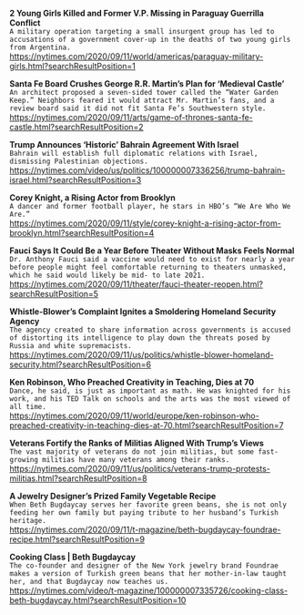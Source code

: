**2 Young Girls Killed and Former V.P. Missing in Paraguay Guerrilla Conflict**\
`A military operation targeting a small insurgent group has led to accusations of a government cover-up in the deaths of two young girls from Argentina.`\
https://nytimes.com/2020/09/11/world/americas/paraguay-military-girls.html?searchResultPosition=1

**Santa Fe Board Crushes George R.R. Martin’s Plan for ‘Medieval Castle’**\
`An architect proposed a seven-sided tower called the “Water Garden Keep.” Neighbors feared it would attract Mr. Martin’s fans, and a review board said it did not fit Santa Fe’s Southwestern style.`\
https://nytimes.com/2020/09/11/arts/game-of-thrones-santa-fe-castle.html?searchResultPosition=2

**Trump Announces ‘Historic’ Bahrain Agreement With Israel**\
`Bahrain will establish full diplomatic relations with Israel, dismissing Palestinian objections.`\
https://nytimes.com/video/us/politics/100000007336256/trump-bahrain-israel.html?searchResultPosition=3

**Corey Knight, a Rising Actor from Brooklyn**\
`A dancer and former football player, he stars in HBO’s “We Are Who We Are.”`\
https://nytimes.com/2020/09/11/style/corey-knight-a-rising-actor-from-brooklyn.html?searchResultPosition=4

**Fauci Says It Could Be a Year Before Theater Without Masks Feels Normal**\
`Dr. Anthony Fauci said a vaccine would need to exist for nearly a year before people might feel comfortable returning to theaters unmasked, which he said would likely be mid- to late 2021.`\
https://nytimes.com/2020/09/11/theater/fauci-theater-reopen.html?searchResultPosition=5

**Whistle-Blower’s Complaint Ignites a Smoldering Homeland Security Agency**\
`The agency created to share information across governments is accused of distorting its intelligence to play down the threats posed by Russia and white supremacists.`\
https://nytimes.com/2020/09/11/us/politics/whistle-blower-homeland-security.html?searchResultPosition=6

**Ken Robinson, Who Preached Creativity in Teaching, Dies at 70**\
`Dance, he said, is just as important as math. He was knighted for his work, and his TED Talk on schools and the arts was the most viewed of all time.`\
https://nytimes.com/2020/09/11/world/europe/ken-robinson-who-preached-creativity-in-teaching-dies-at-70.html?searchResultPosition=7

**Veterans Fortify the Ranks of Militias Aligned With Trump’s Views**\
`The vast majority of veterans do not join militias, but some fast-growing militias have many veterans among their ranks.`\
https://nytimes.com/2020/09/11/us/politics/veterans-trump-protests-militias.html?searchResultPosition=8

**A Jewelry Designer’s Prized Family Vegetable Recipe**\
`When Beth Bugdaycay serves her favorite green beans, she is not only feeding her own family but paying tribute to her husband’s Turkish heritage.`\
https://nytimes.com/2020/09/11/t-magazine/beth-bugdaycay-foundrae-recipe.html?searchResultPosition=9

**Cooking Class | Beth Bugdaycay**\
`The co-founder and designer of the New York jewelry brand Foundrae makes a version of Turkish green beans that her mother-in-law taught her, and that Bugdaycay now teaches us.`\
https://nytimes.com/video/t-magazine/100000007335726/cooking-class-beth-bugdaycay.html?searchResultPosition=10

